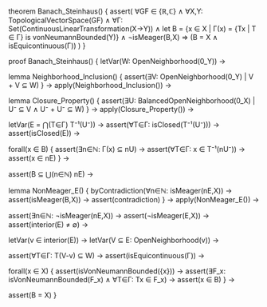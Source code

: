 theorem Banach_Steinhaus() {
  assert(
    ∀GF ∈ {ℝ,ℂ} ∧
    ∀X,Y: TopologicalVectorSpace(GF) ∧
    ∀Γ: Set(ContinuousLinearTransformation(X→Y)) ∧
    let B = {x ∈ X | Γ(x) = {Tx | T ∈ Γ} is vonNeumannBounded(Y)} ∧
    ¬isMeager(B,X)
    ⇒
    (B = X ∧ isEquicontinuous(Γ))
  )
}

proof Banach_Steinhaus() {
  letVar(W: OpenNeighborhood(0_Y)) →
  
  lemma Neighborhood_Inclusion() {
    assert(∃V: OpenNeighborhood(0_Y) | V + V ⊆ W)
  } →
  apply(Neighborhood_Inclusion()) →
  
  lemma Closure_Property() {
    assert(∃U: BalancedOpenNeighborhood(0_X) | 
      U⁻ ⊆ V ∧ U⁻ + U⁻ ⊆ W)
  } →
  apply(Closure_Property()) →
  
  letVar(E = ⋂(T∈Γ) T⁻¹(U⁻)) →
  assert(∀T∈Γ: isClosed(T⁻¹(U⁻))) →
  assert(isClosed(E)) →
  
  forall(x ∈ B) {
    assert(∃n∈ℕ: Γ(x) ⊆ nU) →
    assert(∀T∈Γ: x ∈ T⁻¹(nU⁻)) →
    assert(x ∈ nE)
  } →
  
  assert(B ⊆ ⋃(n∈ℕ) nE) →
  
  lemma NonMeager_E() {
    byContradiction(∀n∈ℕ: isMeager(nE,X)) →
    assert(isMeager(B,X)) →
    assert(contradiction)
  } →
  apply(NonMeager_E()) →
  
  assert(∃n∈ℕ: ¬isMeager(nE,X)) →
  assert(¬isMeager(E,X)) →
  assert(interior(E) ≠ ∅) →
  
  letVar(v ∈ interior(E)) →
  letVar(V ⊆ E: OpenNeighborhood(v)) →
  
  assert(∀T∈Γ: T(V-v) ⊆ W) →
  assert(isEquicontinuous(Γ)) →
  
  forall(x ∈ X) {
    assert(isVonNeumannBounded({x})) →
    assert(∃F_x: isVonNeumannBounded(F_x) ∧ 
           ∀T∈Γ: Tx ∈ F_x) →
    assert(x ∈ B)
  } →
  
  assert(B = X)
}